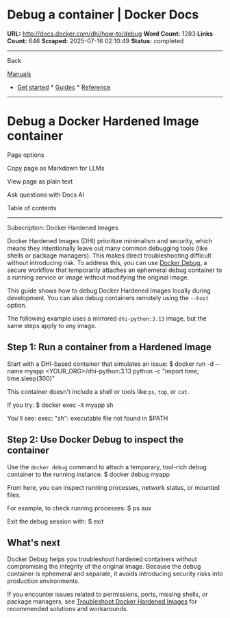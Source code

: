 # Debug a container | Docker Docs

**URL:** http://docs.docker.com/dhi/how-to/debug
**Word Count:** 1283
**Links Count:** 646
**Scraped:** 2025-07-16 02:10:49
**Status:** completed

---

Back

[Manuals](https://docs.docker.com/manuals/)

  * [Get started](http://docs.docker.com/get-started/)   * [Guides](http://docs.docker.com/guides/)   * [Reference](http://docs.docker.com/reference/)

* * *

# Debug a Docker Hardened Image container

Page options

Copy page as Markdown for LLMs

View page as plain text

Ask questions with Docs AI

Table of contents

* * *

Subscription: Docker Hardened Images

Docker Hardened Images \(DHI\) prioritize minimalism and security, which means they intentionally leave out many common debugging tools \(like shells or package managers\). This makes direct troubleshooting difficult without introducing risk. To address this, you can use [Docker Debug](https://docs.docker.com/reference/cli/docker/debug/), a secure workflow that temporarily attaches an ephemeral debug container to a running service or image without modifying the original image.

This guide shows how to debug Docker Hardened Images locally during development. You can also debug containers remotely using the `--host` option.

The following example uses a mirrored `dhi-python:3.13` image, but the same steps apply to any image.

## Step 1: Run a container from a Hardened Image

Start with a DHI-based container that simulates an issue:               $ docker run -d --name myapp <YOUR_ORG>/dhi-python:3.13 python -c "import time; time.sleep(300)"     

This container doesn't include a shell or tools like `ps`, `top`, or `cat`.

If you try:               $ docker exec -it myapp sh     

You'll see:               exec: "sh": executable file not found in $PATH     

## Step 2: Use Docker Debug to inspect the container

Use the `docker debug` command to attach a temporary, tool-rich debug container to the running instance.               $ docker debug myapp     

From here, you can inspect running processes, network status, or mounted files.

For example, to check running processes:               $ ps aux     

Exit the debug session with:               $ exit     

## What's next

Docker Debug helps you troubleshoot hardened containers without compromising the integrity of the original image. Because the debug container is ephemeral and separate, it avoids introducing security risks into production environments.

If you encounter issues related to permissions, ports, missing shells, or package managers, see [Troubleshoot Docker Hardened Images](https://docs.docker.com/dhi/troubleshoot/) for recommended solutions and workarounds.